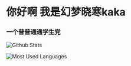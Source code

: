 <h1 align=“center”>你好啊 我是幻梦晓寒kaka</h1>
<h3 align=“center”>一个普普通通学生党</h3><p align=“left”> 

![Github Stats](https://git-card.xiaohan-kaka.gay/api?username=Dreamkaka&show_icons=true&theme=dark&count_private=true)

![Most Used Languages](https://git-card.xiaohan-kaka.gay/api/top-langs/?username=Dreamkaka&theme=dark&layout=compact)
